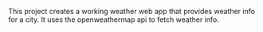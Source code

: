 This project creates a working weather web app that provides weather info for a city.  It uses the openweathermap api to fetch weather info.  